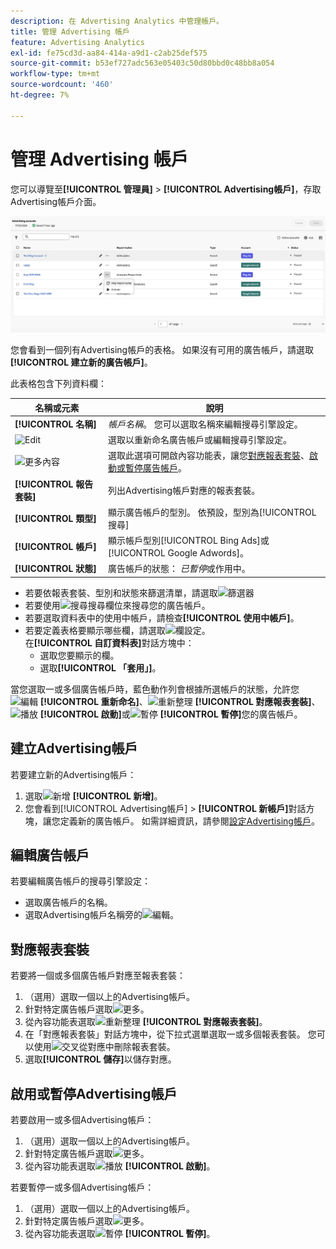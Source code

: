 ```yaml
---
description: 在 Advertising Analytics 中管理帳戶。
title: 管理 Advertising 帳戶
feature: Advertising Analytics
exl-id: fe75cd3d-aa84-414a-a9d1-c2ab25def575
source-git-commit: b53ef727adc563e05403c50d80bbd0c48bb8a054
workflow-type: tm+mt
source-wordcount: '460'
ht-degree: 7%

---
```


# 管理 Advertising 帳戶

您可以導覽至&#x200B;**[!UICONTROL 管理員]** > **[!UICONTROL Advertising帳戶]**，存取Advertising帳戶介面。

![Advertising帳戶](assets/manage-ad-accounts.png)

您會看到一個列有Advertising帳戶的表格。 如果沒有可用的廣告帳戶，請選取&#x200B;**[!UICONTROL 建立新的廣告帳戶]**。

此表格包含下列資料欄：

| 名稱或元素 | 說明 |
|---|---|
| **[!UICONTROL 名稱]** | *帳戶名稱*。 您可以選取名稱來編輯搜尋引擎設定。 |
| ![Edit](https://spectrum.adobe.com/static/icons/workflow_18/Smock_Edit_18_N.svg) | 選取以重新命名廣告帳戶或編輯搜尋引擎設定。 |
| ![更多內容](https://spectrum.adobe.com/static/icons/workflow_18/Smock_More_18_N.svg) | 選取此選項可開啟內容功能表，讓您[對應報表套裝](#map-reporting-suites)、[啟動或暫停廣告帳戶](#activate-or-pause-advertising-accounts)。 |
| **[!UICONTROL 報告套裝]** | 列出Advertising帳戶對應的報表套裝。 |
| **[!UICONTROL 類型]** | 顯示廣告帳戶的型別。 依預設，型別為[!UICONTROL 搜尋] |
| **[!UICONTROL 帳戶]** | 顯示帳戶型別[!UICONTROL Bing Ads]或[!UICONTROL Google Adwords]。 |
| **[!UICONTROL 狀態]** | 廣告帳戶的狀態： *已暫停*&#x200B;或作用中。 |


- 若要依報表套裝、型別和狀態來篩選清單，請選取![篩選器](https://spectrum.adobe.com/static/icons/workflow_18/Smock_Filter_18_N.svg)
- 若要使用![搜尋](https://spectrum.adobe.com/static/icons/workflow_18/Smock_Search_18_N.svg)搜尋欄位來搜尋您的廣告帳戶。
- 若要選取資料表中的使用中帳戶，請檢查&#x200B;**[!UICONTROL 使用中帳戶]**。
- 若要定義表格要顯示哪些欄，請選取![欄設定](https://spectrum.adobe.com/static/icons/workflow_18/Smock_ColumnSettings_18_N.svg)。 <br/>在&#x200B;**[!UICONTROL 自訂資料表]**&#x200B;對話方塊中：
   - 選取您要顯示的欄。
   - 選取&#x200B;**[!UICONTROL 「套用」]**。

當您選取一或多個廣告帳戶時，藍色動作列會根據所選帳戶的狀態，允許您![編輯](https://spectrum.adobe.com/static/icons/workflow_18/Smock_Edit_18_N.svg) **[!UICONTROL 重新命名]**、![重新整理](https://spectrum.adobe.com/static/icons/workflow_18/Smock_Refresh_18_N.svg) **[!UICONTROL 對應報表套裝]**、![播放](https://spectrum.adobe.com/static/icons/workflow_18/Smock_Play_18_N.svg) **[!UICONTROL 啟動]**&#x200B;或![暫停](https://spectrum.adobe.com/static/icons/workflow_18/Smock_Pause_18_N.svg) **[!UICONTROL 暫停]**&#x200B;您的廣告帳戶。

## 建立Advertising帳戶

若要建立新的Advertising帳戶：

1. 選取![新增](https://spectrum.adobe.com/static/icons/workflow_18/Smock_AddCircle_18_N.svg) **[!UICONTROL 新增]**。
1. 您會看到[!UICONTROL Advertising帳戶] > **[!UICONTROL 新帳戶]**&#x200B;對話方塊，讓您定義新的廣告帳戶。 如需詳細資訊，請參閱[設定Advertising帳戶](aa-create-ad-account.md)。


## 編輯廣告帳戶

若要編輯廣告帳戶的搜尋引擎設定：

- 選取廣告帳戶的名稱。
- 選取Advertising帳戶名稱旁的![編輯](https://spectrum.adobe.com/static/icons/workflow_18/Smock_Edit_18_N.svg)。

## 對應報表套裝

若要將一個或多個廣告帳戶對應至報表套裝：

1. （選用）選取一個以上的Advertising帳戶。
1. 針對特定廣告帳戶選取![更多](https://spectrum.adobe.com/static/icons/workflow_18/Smock_More_18_N.svg)。
1. 從內容功能表選取![重新整理](https://spectrum.adobe.com/static/icons/workflow_18/Smock_Refresh_18_N.svg) **[!UICONTROL 對應報表套裝]**。
1. 在「對應報表套裝」對話方塊中，從下拉式選單選取一或多個報表套裝。 您可以使用![交叉](https://spectrum.adobe.com/static/icons/ui_18/CrossSize400.svg)從對應中刪除報表套裝。
1. 選取&#x200B;**[!UICONTROL 儲存]**&#x200B;以儲存對應。


## 啟用或暫停Advertising帳戶

若要啟用一或多個Advertising帳戶：

1. （選用）選取一個以上的Advertising帳戶。
1. 針對特定廣告帳戶選取![更多](https://spectrum.adobe.com/static/icons/workflow_18/Smock_More_18_N.svg)。
1. 從內容功能表選取![播放](https://spectrum.adobe.com/static/icons/workflow_18/Smock_Play_18_N.svg) **[!UICONTROL 啟動]**。

若要暫停一或多個Advertising帳戶：

1. （選用）選取一個以上的Advertising帳戶。
1. 針對特定廣告帳戶選取![更多](https://spectrum.adobe.com/static/icons/workflow_18/Smock_More_18_N.svg)。
1. 從內容功能表選取![暫停](https://spectrum.adobe.com/static/icons/workflow_18/Smock_Pause_18_N.svg) **[!UICONTROL 暫停]**。


